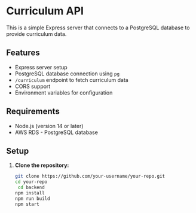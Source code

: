 # Curriculum API

This is a simple Express server that connects to a PostgreSQL database to provide curriculum data.

## Features

- Express server setup
- PostgreSQL database connection using `pg`
- `/curriculum` endpoint to fetch curriculum data
- CORS support
- Environment variables for configuration

## Requirements

- Node.js (version 14 or later)
- AWS RDS - PostgreSQL database

## Setup

1. **Clone the repository:**

   ```bash
   git clone https://github.com/your-username/your-repo.git
   cd your-repo
    cd backend
   npm install
   npm run build
   npm start
   ```
